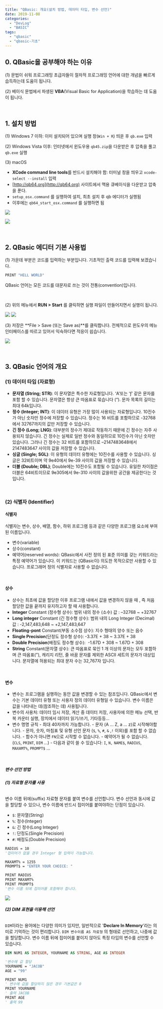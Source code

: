 ```yaml
---
title: "QBasic: 개요(설치 방법, 데이터 타입, 변수 선언)"
date: 2019-11-08
categories: 
  - "DevLog"
  - "BASIC"
tags: 
  - "qbasic"
  - "qbasic-기초"
---
```


## **0\. QBasic을 공부해야 하는 이유**

(1) 문법이 쉬워 프로그래밍 초급자들이 절차적 프로그래밍 언어에 대한 개념을 빠르게 습득하는데 도움이 됩니다.

(2) 베이식 문법에서 파생된 **VBA**(Visual Basic for Application)을 학습하는 데 도움이 됩니다.

 

## **1\. 설치 방법**

(1) Windows 7 이하: 이미 설치되어 있으며 실행 창(`Win + R`) 띄운 후 `qb.exe` 입력

(2) Windows Vista 이후: 인터넷에서 윈도우용 `qb45.zip`을 다운받은 후 압축을 풀고 `qb.exe` 실행

(3) macOS

- **XCode command line tools**를 반드시 설치해야 함: 터미널 창을 띄우고 `xcode-select --install` 입력
- [http://qb64.org](http://qb64.org) 사이트에서 맥용 큐베이식을 다운받고 압축을 푼다.
- `setup_osx.command` 를 실행하여 설치, 최초 설치 후 qb 에디터가 실행됨
- 이후에는 `qb64_start_osx.command` 를 실행하면 됨

![](/assets/img/DevLog/qbasic/1-1-qbasic.png)

![](/assets/img/DevLog/qbasic/1-2-install_qbasic.png)

 

## **2\. QBasic 에디터 기본 사용법**

(1) 가운데 부분은 코드를 입력하는 부분입니다. 기초적인 출력 코드를 입력해 보겠습니다.

```vb
PRINT "HELL WORLD"
```

QBasic 언어는 모든 코드를 대문자로 쓰는 것이 전통(convention)입니다.

 

(2) 위의 메뉴에서 **RUN > Start** 를 클릭하면 실행 파일이 만들어지면서 실행이 됩니다.

![](/assets/img/DevLog/qbasic/1-3-qb64window.png) 
![](/assets/img/DevLog/qbasic/1-4-hellworld.png)

(3) 저장은 **File > Save (또는 Save as)**를 클릭합니다. 전체적으로 윈도우의 메뉴 인터페이스를 따르고 있어서 익숙하다면 적응이 쉽습니다.

![](/assets/img/DevLog/qbasic/1-5-saveas.png)

 

## **3\. QBasic 언어의 개요**

### **(1) 데이터 타입 (자료형)**

- **문자열 (String; STR)**: 이 문자열은 특수한 자료형입니다. ‘A’또는 ‘ƒ’ 같은 문자를 포함 할 수 있습니다. 문자열은 항상 큰 따옴표로 묶습니다 (“). 문자 목록의 길이는 최대 64k입니다.
- **정수 (Integer; INT)**: 이 데이터 유형은 가장 많이 사용되는 자료형입니다. 10진수가 아닌 숫자만 정수에 저장할 수 있습니다. 정수는 16 비트를 포함하므로 -32768에서 32767까지의 값만 저장할 수 있습니다.
- **긴 정수 (Long; LNG)**: 대부분의 정수가 제대로 작동하기 때문에 긴 정수는 자주 사용되지 않습니다. 긴 정수는 실제로 일반 정수와 동일하므로 10진수가 아닌 숫자만 있습니다. 그러나 긴 정수는 32 비트를 포함하므로 –2147483648에서 2147483647 사이의 값을 저장할 수 있습니다.
- **싱글 (Single; SGL)**: 이 유형의 데이터 유형에는 10진수를 사용할 수 있습니다. 싱글은 32비트이며 약 9e40에서 9e\-39 사이의 값을 저장할 수 있습니다.
- **더블 (Double; DBL)**; Double에는 10진수도 포함될 수 있습니다. 유일한 차이점은 더블은 64비트이므로 9e305에서 9e\-310 사이의 값을위한 공간을 제공한다는 것입니다.

 

### **(2) 식별자 (Identifier)**

#### **식별자**

식별자는 변수, 상수, 배열, 함수, 하위 프로그램 등과 같은 다양한 프로그램 요소에 부여 된 이름입니다.

- 변수(variable)
- 상수(constant)
- 예약어(reserved words): QBasic에서 사전 정의 된 표준 의미를 갖는 키워드라는 특정 예약어가 있습니다. 이 키워드는 (QBasic이) 의도한 목적으로만 사용할 수 있습니다. 프로그래머 정의 식별자로 사용할 수 없습니다.

 

#### **상수**

- 상수는 최초에 값을 할당한 이후 프로그램 내에서 값을 변경하지 않을 때 , 즉 처음 할당한 값을 끝까지 유지하고자 할 때 사용합니다.
- **Integer** Constant (정수형 상수): 범위 내의 정수 (소수) 값 : –32768 ~ +32767
- **Long integer** Constant (긴 정수형 상수): 범위 내의 Long Integer (Decimal) 값 : -2,147,483,648 ~ +2,147,483,647
- **Floating-pont** Constant(부동 소수점 상수): 지수 형태의 양수 또는 음수
- **Single Precision**(단정도 정수형 상수): -3.37E + 38 ~ 3.37E + 38
- **Double Precision**(배정도 정수형 상수):  -1.67D + 308 ~ 1.67D + 308
- **String** Constant(문자열 상수): 큰 따옴표로 묶인 1 개 이상의 문자는 모두 포함하며 큰 따옴표("), 캐리지 리턴, 줄 바꿈 문자를 제외한 ASCII 세트의 문자가 대상입니다. 문자열에 허용되는 최대 문자 수는 32,767자 입니다.

 

#### **변수**

- 변수는 프로그램을 실행하는 동안 값을 변경할 수 있는 참조입니다. QBasic에서 변수는 기본 데이터 유형 또는 사용자 정의 데이터 유형일 수 있습니다. 변수 이름은 값을 나타내는 데(참조하는 데) 사용됩니다.
- 변수의 사용처: 데이터 임시 저장, 계산 중 데이터 저장, 사용자에 의한 메뉴 선택, 반복 카운터 실행, 장치에서 데이터 읽기/쓰기, 기타등등...
- 변수 명명 규칙 - 최대 40자까지 가능합니다. - 문자 (A ... Z, a ... z)로 시작해야합니다. - 문자, 숫자, 마침표 및 유형 선언 문자 (`$`, `%`, `#`, `&` ,`!` 이외)를 포함 할 수 없습니다. - 함수가 아니면 `FN`으로 시작할 수 없습니다. - 예약어가 될 수 없습니다. (`CLS`, `PRINT`, `DIM` ...) - 다음과 같이 쓸 수 있습니다: `I`, `N,` `NAME$`, `RADIUS`, `MAXAMT%`, `PROMPT$` ...

 

##### **변수 선언 방법**

###### **(1) 자료형 문자를 사용**

변수 이름 뒤에(suffix) 자료형 문자를 붙여 변수를 선언합니다. 변수 선언과 동시에 값을 할당할 수 있으나, 변수 이름에 반드시 접미어를 붙여야하는 단점이 있습니다.

- `$`: 문자열(String)
- `%`: 정수(Integer)
- `&`: 긴 정수(Long Integer)
- `!`: 단정도(Single Precision)
- `#`: 배정도(Double Precision)

```vb
RADIUS = 10
'접미어가 없을 경우 Integer 형 입력이 가능합니다.

MAXAMT% = 1255
PROMPT$ = "ENTER YOUR CHOICE: "

PRINT RADIUS
PRINT MAXAMT%
PRINT PROMPT$
'변수 이름 뒤에 접미어를 포함해야 합니다.
```

![](/assets/img/DevLog/qbasic/1-6-prompt.png)

###### **(2) DIM 표현을 이용해 선언**

`DIM`이라는 용어에는 다양한 의미가 있지만, 일반적으로 '**Declare In Memory**'라는 의미로 기억하는 것이 편리합니다. `DIM 변수이름 AS 자료형` 의 형태로 선언하고, 나중에 값을 할당합니다. 변수 이름 뒤에 접미어를 붙이지 않아도 특정 타입의 변수를 선언할 수 있습니다.

```vb
DIM NUM1 AS INTEGER, YOURNAME AS STRING, AGE AS INTEGER

'변수에 값 할당
YOURNAME = "JACOB"
AGE = "99"

PRINT NUM1
' 변수에 값을 할당하지 않은 경우 기본값은 0
PRINT YOURNAME
' 출력 JACOB
PRINT AGE
' 출력 99

```

